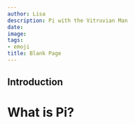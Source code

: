 ```yaml
---
author: Lisa
description: Pi with the Vitruvian Man
date: 
image: 
tags:
- emoji
title: Blank Page
---
```


## Introduction



# What is Pi?

